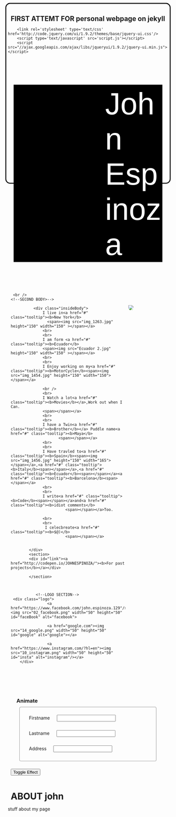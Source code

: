 FIRST ATTEMT FOR personal webpage on jekyll
----
<!DOCTYPE html>
<html>

<head>
<style>
* { margin: 9px;}
body {height:550px;
  background-color: ;
  color: ;
  padding:5px;
  border-radius: 15px;
  border: 3px solid black;}
  
  .container{
  background-color: black;
   border-radius: 15px;
  height: 530px;}
ul {
  list-style-type: none;
  margin: 0;
  padding: 0;
  width: 200px;}
/* Change the link color on hover */

strong:hover {
   background-color: black;
  color: ;
}
#name {
  background-color: black;
  padding-top: 5px;
  padding-left: 3in;
  color: white;
  font-size: 1in;
  font-family: "AppleGothic", "Century Gothic", "AppleGothic", sans-serif;
}
.face{
  float: right;
  margin-right: 100px;
  padding-top: 30px;

}
.line{
  margin-left: 0px;
  margin-bottom: px;
  height: 2px;
   
  
}
b {
  color:  #ffaa00;
  #ffaa00
}
b:hover {
    text-decoration: none;
    background-color: black;
}

.insideBody{
  font-family: Tahoma, Verdana, Segoe, sans-serif;
  margin: 1px;
  padding-left: 45px;
  color: white;
  background-color: black;
  font-size: 16px;
}
.logo{
  width: 300px;
  margin-top: 56px;
  margin-left: 4.5in;
  padding-left: 10px;
  background-color: white;
}
.text strong {
  background-color:black;
  #1a1a00
}

 #1a1a00
/*Hover over name CODE*/

a.tooltip {
  outline: none;
}
a.tooltip strong {
  line-height: 30px;
}
a.tooltip:hover {
background-color: black;
}
img{
   border-radius: 15px;}
a.tooltip span {
  z-index: 0;
  display: none;
  padding: 0px 0px;
  margin-top: -30px;
  margin-left: 0px;
  line-height: 16px;
  border-radius: 15px;
  text-decoration: none;}

a.tooltip:hover span {
  display: inline;
  position: absolute;
  color: #111;
  border: 1px solid #DCA;
  background: #fffAF0;
}
.callout {
  z-index: 20;
  position: absolute;
  top: 30px;
  border: 0;
  left: 12px;

}
/*link CODE*/
section{
  margin: 10px;
  padding-top: 15px;
  margin-left: 5in;
  width:180px;
  background-color: black;}
a:link {
  text-decoration: none;
}
#link{
 color: white;   
 font-size: 16px;
}
fieldset{
  border-radius: 5px;
}
</style>
<title>John Espinoza</title>
  <meta name="viewport" content="width=device-width, initial-scale=1">
  <meta charset="utf-8">
  <link rel="stylesheet" type="text/css" href="main2.css"/>
  <link rel="stylesheet" type="text/css" href="photograpy.html">
 
        <link rel='stylesheet' type='text/css' href='http://code.jquery.com/ui/1.9.2/themes/base/jquery-ui.css'/>
        <script type='text/javascript' src='script.js'></script>
        <script src="//ajax.googleapis.com/ajax/libs/jqueryui/1.9.2/jquery-ui.min.js"></script>

</head>
</style>

<script type="text/javascript" src="jquery.js"></script>
<script type="text/javascript">
</script>

<body>
<div class="container"> 
  <div class="id">
    <p id="name">John Espinoza</p>

  </div>
    <img class="face" src="john1.jpg" > 

     <br /> 
    <!--SECOND BODY>-->

              <div class="insideBody">
                  I live in<a href="#" class="tooltip"><b>New York</b>
                    <span><img src="img_1263.jpg" height="150" width="150" ></span></a>
                  <br> 
                  <br>
                  I am form <a href="#" class="tooltip"><b>Ecuador</b>
                  <span><img src="Ecuador 2.jpg" height="150" width="150" ></span></a>
                  <br> 
                  <br>
                  I Enjoy working on my<a href="#" class="tooltip"><b>MotorCycle</b><span><img src="img_1454.jpg" height="150" width="150"></span></a>

                  <br /> 
                  <br> 
                  I Watch a lot<a href="#" class="tooltip"><b>Movies</b></a>,Work out when I Can.
                  <span></span></a>
                  <br> 
                  <br> 
                  I have a Twin<a href="#" class="tooltip"><b>Brother</b></a> Puddle name<a href="#" class="tooltip"><b>Maya</b> 
                         <span></span></a>
                  <br> 
                  <br> 
                  I Have travled to<a href="#" class="tooltip"><b>Spain</b><span><img src="img_1456.jpg" height="150" width="165"></span></a>,<a href="#" class="tooltip"><b>Italy</b><span></span></a>,<a href="#" class="tooltip"><b>Ecuador</b><span></span></a><a href="#" class="tooltip"><b>Barcelona</b><span></span></a>
                  <br> 
                  <br> 
                  I write<a href="#" class="tooltip"><b>Code</b><span></span></a>and<a href="#" class="tooltip"><b>idiot comments</b>
                            <span></span></a>Too.

                  <br>
                  <br> 
                   I celecbreate<a href="#" class="tooltip"><b>$@)</b>
                            <span></span></a>

                  
            </div>
            <section>
            <div id="link"><a href="http://codepen.io/JOHNESPINOZA/"><b>For past projects</b></a></div>
              
            </section>
               
               

               <!--LOGO SECTION-->
     <div class="logo">
                    <a href="https://www.facebook.com/john.espinoza.129"/><img src="02_facebook.png" width="50" height="50" id="faceBook" alt="facebook">

                    <a href="google.com"><img src="14_google.png" width="50" height="50" id="google" alt="google"></a>

                    <a href="https://www.instagram.com/?hl=en"><img src="10_instagram.png" width="50" height="50" id="insta" alt="instagram"/></a>
        </div>
  </div>    
      
 
</div>
 <br><br><br><br>
 
   <div class="toggler">
  <div id="effect" class="ui-widget-content ui-corner-all">
    <h3 class="ui-widget-header ui-corner-all">Animate</h3>
     
  <form class="email">
            <fieldset>
              <div>
                <label for="firstname">Firstname</label>
                <input id="firstname" name="firstname" title="Please provide your firstname.">
              </div>
              <div>
                <label for="lastname">Lastname</label>
                <input id="lastname" name="lastname" title="Please provide also your lastname.">
              </div>
              <div>
                <label for="address">Address</label>
                <input id="address" name="address" title="Your home or work address.">
              </div>
            </fieldset>
          </form>
  </div>
</div>
 
<button id="button" class="ui-state-default ui-corner-all">Toggle Effect</button>

# ABOUT  john 

stuff about my page
